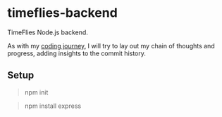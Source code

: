 # timeflies-backend

TimeFlies Node.js backend.

As with my [coding journey](https://github.com/stoneLeaf/coding-journey), I will try to lay out my chain of thoughts and progress, adding insights to the commit history.

## Setup

> npm init

> npm install express

